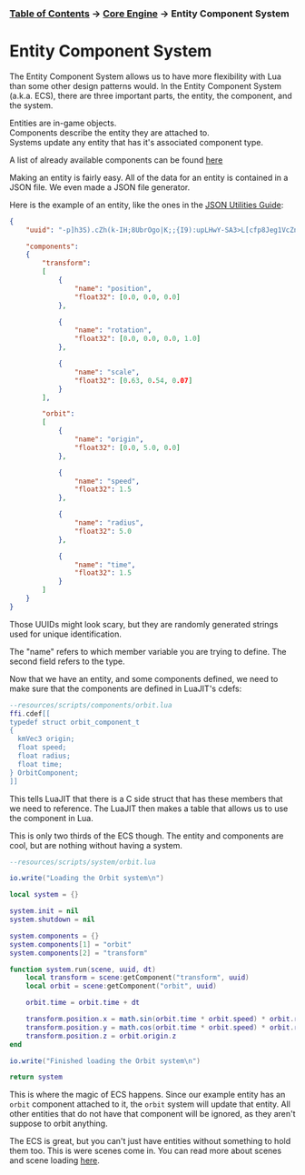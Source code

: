 ### [Table of Contents](../../main.md) -> [Core Engine](../coreIndex.md) -> Entity Component System

# Entity Component System

The Entity Component System allows us to have more flexibility with Lua than some other design patterns would. In the Entity Component System (a.k.a. ECS), there are three important parts, the entity, the component, and the system.

Entities are in-game objects.  
Components describe the entity they are attached to.  
Systems update any entity that has it's associated component type.  

A list of already available components can be found [here](ecsComponents.md)  

Making an entity is fairly easy. All of the data for an entity is contained in a JSON file. We even made a JSON file generator.

Here is the example of an entity, like the ones in the [JSON Utilities Guide](../../JSON/json.md):

``` json
{
	"uuid": "-p]h3S).cZh(k-IH;8UbrOgo|K;;{I9):upLHwY-SA3>L[cfp8Jeg1VcZn!W79_",

	"components":
	{
		"transform":
		[
			{
				"name": "position",
				"float32": [0.0, 0.0, 0.0]
			},

			{
				"name": "rotation",
				"float32": [0.0, 0.0, 0.0, 1.0]
			},

			{
				"name": "scale",
				"float32": [0.63, 0.54, 0.07]
			}
		],

		"orbit":
		[
			{
                "name": "origin",
				"float32": [0.0, 5.0, 0.0]
			},

			{
				"name": "speed",
				"float32": 1.5
			},

            {
				"name": "radius",
				"float32": 5.0
			},

            {
				"name": "time",
				"float32": 1.5
			}
		]
	}
}
```
Those UUIDs might look scary, but they are randomly generated strings used for unique identification.  

The "name" refers to which member variable you are trying to define. The second field refers to the type.

Now that we have an entity, and some components defined, we need to make sure that the components are defined in LuaJIT's cdefs:

```Lua
--resources/scripts/components/orbit.lua
ffi.cdef[[
typedef struct orbit_component_t
{
  kmVec3 origin;
  float speed;
  float radius;
  float time;
} OrbitComponent;
]]
```
This tells LuaJIT that there is a C side struct that has these members that we need to reference. The LuaJIT then makes a table that allows us to use the component in Lua.

This is only two thirds of the ECS though. The entity and components are cool, but are nothing without having a system.

```Lua
--resources/scripts/system/orbit.lua

io.write("Loading the Orbit system\n")

local system = {}

system.init = nil
system.shutdown = nil

system.components = {}
system.components[1] = "orbit"
system.components[2] = "transform"

function system.run(scene, uuid, dt)
    local transform = scene:getComponent("transform", uuid)
    local orbit = scene:getComponent("orbit", uuid)

    orbit.time = orbit.time + dt

    transform.position.x = math.sin(orbit.time * orbit.speed) * orbit.radius + orbit.origin.x
    transform.position.y = math.cos(orbit.time * orbit.speed) * orbit.radius + orbit.origin.y
    transform.position.z = orbit.origin.z
end

io.write("Finished loading the Orbit system\n")

return system

```

This is where the magic of ECS happens. Since our example entity has an `orbit` component attached to it, the `orbit` system will update that entity. All other entities that do not have that component will be ignored, as they aren't suppose to orbit anything.

The ECS is great, but you can't just have entities without something to hold them too. This is were scenes come in. You can read more about scenes and scene loading [here](../sceneLoading.md).
